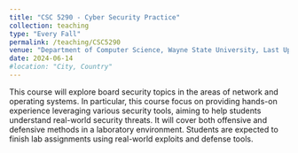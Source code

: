 ```yaml
---
title: "CSC 5290 - Cyber Security Practice"
collection: teaching
type: "Every Fall"
permalink: /teaching/CSC5290
venue: "Department of Computer Science, Wayne State University, Last Update"
date: 2024-06-14
#location: "City, Country"
---
```


This course will explore board security topics in the areas of network and operating systems. In particular, this course focus on providing hands-on experience leveraging various security tools, aiming to help students understand real-world security threats. It will cover both offensive and defensive methods in a laboratory environment. Students are expected to finish lab assignments using real-world exploits and defense tools.

